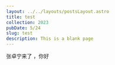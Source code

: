 ```yaml
---
layout: ../../layouts/postsLayout.astro
title: test
collection: 2023
pubDate: 5/24
slug: test
description: This is a blank page
---
```


张卓宁来了 ，你好
